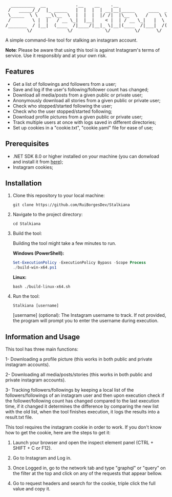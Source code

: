 <pre>
  _________  __           .__    __    .__                         
 /   _____/_/  |_ _____   |  |  |  | __|__|_____     ____  _____   
 \_____  \ \   __\\__  \  |  |  |  |/ /|  |\__  \   /    \ \__  \  
 /        \ |  |   / __ \_|  |__|    < |  | / __ \_|   |  \ / __ \_
/_______  / |__|  (____  /|____/|__|_ \|__|(____  /|___|  /(____  /
        \/             \/            \/         \/      \/      \/ 
</pre>

A simple command-line tool for stalking an instagram account.

**Note**: Please be aware that using this tool is against Instagram's terms of service. Use it responsibly and at your own risk.

## Features

- Get a list of followings and followers from a user;
- Save and log if the user's following/follower count has changed;
- Download all media/posts from a given public or private user;
- Anonymously download all stories from a given public or private user;
- Check who stopped/started following the user;
- Check who the user stopped/started following;
- Download profile pictures from a given public or private user;
- Track multiple users at once with logs saved in different directories;
- Set up cookies in a "cookie.txt", "cookie.yaml" file for ease of use;

## Prerequisites

- .NET SDK 8.0 or higher installed on your machine (you can donwload and install it from [here](https://dotnet.microsoft.com/en-us/download/dotnet));
- Instagram cookies;

## Installation

1. Clone this repository to your local machine:

   ```shell
   git clone https://github.com/RuiBorgesDev/Stalkiana
   ```

2. Navigate to the project directory:

    ```shell
    cd Stalkiana
    ```

3. Build the tool:

    Building the tool might take a few minutes to run.

    **Windows (PowerShell):**
    ```powershell
    Set-ExecutionPolicy -ExecutionPolicy Bypass -Scope Process
    ./build-win-x64.ps1
    ```

    **Linux:**
    ```shell
    bash ./build-linux-x64.sh
    ```

4. Run the tool:

    ```shell
    Stalkiana [username]
    ```
    [username] (optional): The Instagram username to track. If not provided, the program will prompt you to enter the username during execution.

## Information and Usage

This tool has three main functions:

1- Downloading a profile picture (this works in both public and private instagram accounts).

2- Downloading all media/posts/stories (this works in both public and private instagram accounts).

3- Tracking followers/followings by keeping a local list of the followers/followings of an instagram user and then upon execution check if the follower/following count has changed compared to the last execution time, if it changed it determines the difference by comparing the new list with the old list, when the tool finishes execution, it logs the results into a result.txt file.

This tool requires the instagram cookie in order to work.
If you don't know how to get the cookie, here are the steps to get it:


1. Launch your browser and open the inspect element panel (CTRL + SHIFT + C or F12).


2. Go to Instagram and Log in.


3. Once Logged in, go to the network tab and type "graphql" or "query" on the filter at the top and click on any of the requests that appear bellow.


4. Go to request headers and search for the cookie, triple click the full value and copy it.